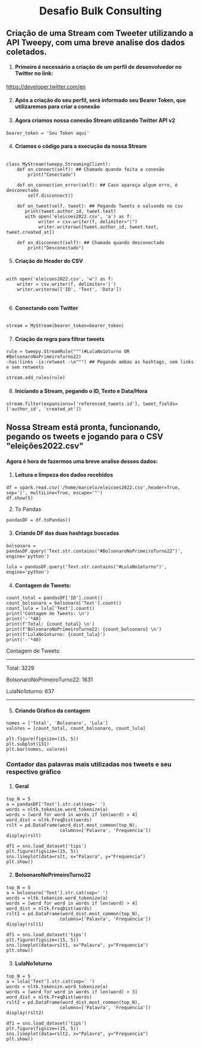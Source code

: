 <h1 align="center">Desafio Bulk Consulting</h1>

## Criação de uma Stream com Tweeter utilizando a API Tweepy, com uma breve analise dos dados coletados.

1. #### Primeiro é necessário a criação de um perfil de desenvolvedor no Twitter no link:
https://developer.twitter.com/en

2. #### Após a criação do seu perfil, será informado seu Bearer Token, que utilizaremos para criar a conexão

3. #### Agora criamos nossa conexão Stream utilizando Twitter API v2

```
bearer_token = 'Seu Token aqui'
```

4. #### Criamos o código para a execução da nossa Stream

```

class MyStream(tweepy.StreamingClient):
    def on_connect(self): ## Chamado quando feita a conexão
        print("Conectado")  
        
    def on_connection_error(self): ## Caso apareça algum erro, é desconectado
        self.disconnect()
    
    def on_tweet(self, tweet): ## Pegando Tweets e salvando no csv
       print(tweet.author_id, tweet.text)
       with open('eleicoes2022.csv', 'a') as f:
            writer = csv.writer(f, delimiter="|")
            writer.writerow([tweet.author_id, tweet.text, tweet.created_at])
    
    def on_disconnect(self): ## Chamado quando desconectado
        print("Desconectado")
```

5. #### Criação do Header do CSV

```

with open('eleicoes2022.csv', 'w') as f:
    writer = csv.writer(f, delimiter='|')
    writer.writerow(['ID', 'Text', 'Data'])
    
```

6. #### Conectando com Twitter

```

stream = MyStream(bearer_token=bearer_token)

```

7. #### Criação da regra para filtrar tweets

```
rule = tweepy.StreamRule("""(#LulaNo1oturno OR #BolsonaroNoPrimeiroTurno22) 
-has:links -is:retweet -\n""") ## Pegando ambas as hashtags, sem links e sem retweets

stream.add_rules(rule)
```

8. #### Iniciando a Stream, pegando o ID, Texto e Data/Hora


```
stream.filter(expansions=['referenced_tweets.id'], tweet_fields=['author_id', 'created_at'])

```

## Nossa Stream está pronta, funcionando, pegando os tweets e jogando para o CSV "eleições2022.csv"

#### Agora é hora de fazermos uma breve analise desses dados:


1.  #### Leitura e limpeza dos dados recebidos

```
df = spark.read.csv('/home/marcelo/eleicoes2022.csv',header=True, sep='|', multiLine=True, escape='"')
df.show(5)
```

2. To Pandas


```
pandasDF = df.toPandas()
```

3. #### Criando DF das duas hashtags buscadas


```
bolsonaro = pandasDF.query('Text.str.contains("#BolsonaroNoPrimeiroTurno22")', engine='python')

lula = pandasDF.query('Text.str.contains("#LulaNo1oturno")', engine='python')
```


4. #### Contagem de Tweets:

```
count_total = pandasDF['ID'].count()
count_bolsonaro = bolsonaro['Text'].count()
count_lula = lula['Text'].count()
print('Contagem de Tweets: \n')
print('-'*40)
print(f'Total: {count_total} \n')
print(f'BolsonaroNoPrimeiroTurno22: {count_bolsonaro} \n')
print(f'LulaNo1oturno: {count_lula}')
print('-'*40)
```

Contagem de Tweets: 

----------------------------------------

Total: 3229 

BolsonaroNoPrimeiroTurno22: 1631 

LulaNo1oturno: 637

----------------------------------------


5. #### Criando Gŕafico da contagem

```
nomes = ['Total', 'Bolsonaro', 'Lula']
valores = [count_total, count_bolsonaro, count_lula]

plt.figure(figsize=(15, 5))
plt.subplot(131)
plt.bar(nomes, valores)
```


### Contador das palavras mais utilizadas nos tweets e seu respectivo gráfico

1. #### Geral 


```
top_N = 5
a = pandasDF['Text'].str.cat(sep=' ')
words = nltk.tokenize.word_tokenize(a)
words = [word for word in words if len(word) > 4]
word_dist = nltk.FreqDist(words)
rslt = pd.DataFrame(word_dist.most_common(top_N),
                    columns=['Palavra', 'Frequencia'])
display(rslt)
```


```
df1 = sns.load_dataset('tips')
plt.figure(figsize=(15, 5))
sns.lineplot(data=rslt, x="Palavra", y="Frequencia")
plt.show()
```

2. #### BolsonaroNoPrimeiroTurno22

```
top_N = 5
a = bolsonaro['Text'].str.cat(sep=' ')
words = nltk.tokenize.word_tokenize(a)
words = [word for word in words if len(word) > 4]
word_dist = nltk.FreqDist(words)
rslt1 = pd.DataFrame(word_dist.most_common(top_N),
                    columns=['Palavra', 'Frequencia'])
display(rslt1)
```



```
df1 = sns.load_dataset('tips')
plt.figure(figsize=(15, 5))
sns.lineplot(data=rslt1, x="Palavra", y="Frequencia")
plt.show()
```


3. #### LulaNo1oturno

```
top_N = 5
a = lula['Text'].str.cat(sep=' ')
words = nltk.tokenize.word_tokenize(a)
words = [word for word in words if len(word) > 3]
word_dist = nltk.FreqDist(words)
rslt2 = pd.DataFrame(word_dist.most_common(top_N),
                    columns=['Palavra', 'Frequencia'])
display(rslt2)
```

```
df1 = sns.load_dataset('tips')
plt.figure(figsize=(15, 5))
sns.lineplot(data=rslt2, x="Palavra", y="Frequencia")
plt.show()
```












